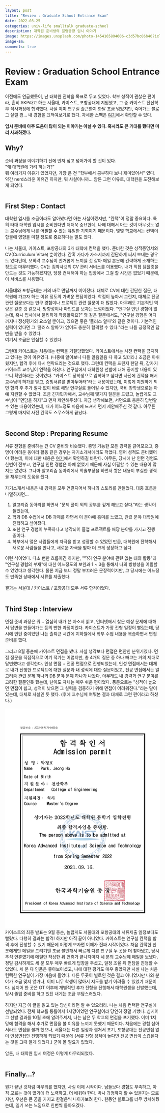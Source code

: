 ```yaml
---
layout: post
title: "Review : Graduate School Entrance Exam"
date: 2022-03-25
categories: univ-life smalltalk graduate-school
description: 대학원 준비생의 얼렁뚱땅 입시 이야기
image: https://images.unsplash.com/photo-1454165804606-c3d57bc86b40?ixlib=rb-1.2.1&ixid=MnwxMjA3fDB8MHxwaG90by1wYWdlfHx8fGVufDB8fHx8&auto=format&fit=crop&w=1170&q=80
image-sm:
comments: true
---
```


# Review : Graduation School Entrance Exam

이전에도 언급했듯이, 난 대학원 진학을 목표로 두고 있었다. 학부 성적이 괜찮은 편이라, 흔히 SKP라고 하는 서울대, 카이스트, 포항공대에 지원했고, 그 중 카이스트 전산학부 석사과정에 합격했다. 사실 이미 연구실 출근한지 한달 조금 넘었지만, 죽어가는 블로그 살릴 겸... 내 경험을 끄적여보기로 했다. 자세한 스펙은 [여기](https://github.com/pch6828/pch6828/blob/master/cv.pdf)에서 확인할 수 있다. <br>
<br>
**입시 준비에 아주 도움이 많이 되는 이야기는 아닐 수 있다. 혹시라도 큰 기대를 했다면 미리 사과하겠다.**

## Why?

준비 과정을 이야기하기 전에 먼저 짚고 넘어가야 할 것이 있다.<br>
"왜 대학원에 가려 하는가?"<br>
뭐 여러가지 이유가 있었지만, 가장 큰 건 "학부에서 공부하다 보니 재미있어서" 였다. 약간 nerd스러운 이유긴 하지만, 뭐 사실이니까... 암튼 그런 이유로, 대학원을 도전해보게 되었다.<br><br>

## First Step : Contact

대학원 입시를 조금이라도 알아봤다면 아는 사실이겠지만, "컨택"이 정말 중요하다. 특히 타대 대학원 입시를 준비한다면 더더욱 중요한데, 나에 대해서 아는 것이 아무것도 없는 교수님에게 나를 어필할 수 있는 유일한 기회이기 때문이다. 몇몇 학교에서는 컨택이 합불에 영향을 미칠 정도로 중요하다는 말도 있다.<br><br>
나는 서울대, 카이스트, 포항공대의 3개 대학에 컨택을 했다. 준비한 것은 성적증명서와 CV(Curriculum Vitae) 뿐이었다. 간혹 가다가 자소서까지 간단하게 써서 보내는 경우도 있다던데, 오히려 교수님이 번거롭게 느끼실 것 같아 메일 본문에 간략하게 소개하는 정도로 마무리했다. CV는 김박사넷의 CV 관리 서비스를 이용했다. 내가 직접 템플릿을 만드는 것도 가능하겠지만, 당장 컨택해야 하는 입장에서 그걸 할 시간은 없었기 때문에, 이 서비스를 사용했다.<br><br>
서울대와 포항공대는 거의 바로 면담까지 이어졌다. 대체로 CV에 대한 간단한 질문, 대학원에 가고자 하는 이유 정도의 가벼운 면담이었다. 학점이 높아서 그런지, 대체로 전공 관련 질문보다는 연구 경험이나 프로젝트 관련 질문이 더 많았다. 아무래도 기본적인 역량은 갖춘 것 같으니, 방향성이나 마인드를 보자는 느낌이었다. "연구실 인턴 경험이 없는데, 혹시 입시에서 불리하게 작용할까요?" 와 같은 질문에서도, "연구실 경험은 어디까지나 정성평가의 요소일 뿐이고, 있으면 좋은 '플러스 알파'와 같은 것이다. 기본적인 실력이 있다면 그 '플러스 알파'가 없어도 충분히 합격할 수 있다."라는 나름 긍정적인 답변을 받을 수 있었다.<br>
여기서 조금은 안심할 수 있었다.<br><br>
그런데 카이스트는 처음에는 컨택을 거절당했었다. 카이스트에서는 사전 컨택을 금지하고 있다는 것이 이유였다. (나중에 알아보니 다들 알음알음 다 하고 있더라.) 조금은 아쉬웠지만, 합격 후에 다시 연락드리는 것으로 했다. 그런데 컨택을 드린지 한달 뒤, 갑자기 카이스트 교수님이 연락을 하셨다. 연구실에서 대학원생 선발에 대해 공지할 내용이 있으니 확인하라는 것이었다. "카이스트 장학생으로 입학하고 싶다면 사전에 컨택을 해서 교수님의 허가를 받고, 증빙서류를 받아두어라"라는 내용이었는데, 이렇게 지원하게 되면 합격 후 추가 절차 없이 바로 해당 연구실로 들어갈 수 있지만, 국비 장학생으로는 아예 지원할 수 없었다. 조금 긴가민가해서, 교수님께 몇가지 질문을 드렸고, 놀랍게도 교수님이 "면담을 하자"고 먼저 제안해주셨다. 지금 생각해보면, 서면으로 충분히 답변할 수 있는 내용이었는데, 내가 어느정도 마음에 드셔서 먼저 제안해주신 것 같다. 아무튼 그렇게 마지막 사전 컨택도 스무스하게 끝났다.<br><br>

## Second Step : Preparing Resume

서류 전형을 준비하는 건 CV 준비와 비슷했다. 증명 가능한 모든 경력을 긁어모으고, 증명이 어려운 동아리 활동 같은 경우는 자기소개서에라도 적었다. 영어 성적도 준비했어야 했는데, 이에 대한 내용은 [여기](https://pch6828.github.io/2021/08/10/TOEIC-TEPS-Review/)에서 확인하길 바란다. 아무튼, 당시에 난 인턴 경험도 한번이 전부고, 연구실 인턴 경험은 아예 없었기 때문에 사실 어필할 수 있는 내용이 많지는 않았다. 그나마 알고리즘 동아리에서 학술부장을 하면서 쌓은 내용이 부실한 경력을 채우는데 도움을 줬다.<br><br>
자기소개서 내용은 내 경력을 모두 연결지어서 하나의 스토리를 만들었다. 대충 흐름을 나열하자면...

1. 알고리즘 동아리를 하면서 "문제 풀이 외의 공부를 깊게 해보고 싶다."라는 생각이 들었는데,
2. 학과 DB 수업에서 DB 과제를 하면서 이 분야에 흥미를 느꼈고, 관련 분야 대학원에 진학하고 싶어졌다.
3. 또한 연구 경험이 부족하다고 생각되어 졸업 프로젝트를 해당 분야를 가지고 진행 중이다.
4. 학부에서 많은 사람들에게 자극을 받고 성장할 수 있었던 만큼, 대학원에 진학해서 새로운 사람들을 만나고, 새로운 자극을 받아 더 크게 성장하고 싶다.

이런 식이었다. 다소 뻔한 흐름이긴 하지만, "딱히 연구 분야에 관련 없는 대외 활동"과 "연구실 경험의 부재"에 대한 어느정도의 보완과 1 ~ 3을 통해서 나의 방향성을 어필할 수 있었다고 생각한다. 물론 지금 보니 정말 부끄러운 문장력이지만, 그 당시에는 어느정도 만족한 상태에서 서류를 제출했다.<br><br>
결과는 서울대 / 카이스트 / 포항공대 모두 서류 합격이었다.<br><br>

## Third Step : Interview

면접 준비 과정은 뭐... 열심히 내가 쓴 자소서 읽고, 인터넷에서 찾은 예상 문제에 대해서 답변을 만들어가는 등의 뻔한 과정이었다. 카이스트가 가장 전형 일정이 빨랐는데, 당시에 인턴 중이었던 나는 출퇴근 시간에 지하철에서 학부 수업 내용을 복습하면서 면접 준비를 했다.<br><br>
그리고 8월 중순에 카이스트 면접을 봤다. 사실 생각보다 면접은 편안한 분위기였다. 면접 질문을 직접적으로 여기 적기는 어렵지만, 총 4개의 질문 중 하나 빼고는 거의 제대로 답변했다고 생각한다. 인성 면접 + 전공 면접으로 진행되었는데, 인성 면접에서는 대체로 내가 진행한 프로젝트에 대한 질문과 내 성적에 대한 질문이었고, 전공 면접에서는 알고리즘 관련 문제 하나와 DB 분야 문제 하나가 나왔다. 아무래도 내 경력과 연구 분야를 고려한 질문인듯 했는데, 난이도 자체는 매우 쉬운 편이었다. 풍문으로는 "성적이 높으면 면접이 쉽고, 성적이 낮으면 그 실력을 검증하기 위해 면접이 어려워진다."라는 말이 있는데, 대체로 사실인 듯 했다. (후에 교수님께 여쭤본 결과 대체로 그런 편이라고 하셨다.)<br><br>
![KAIST](/assets/image/post/KAIST_certificate.png)
카이스트의 최종 발표는 9월 중순, 놀랍게도 서울대와 포항공대의 서류제출 일정보다도 빨랐다. 다행히 결과는 합격! 하지만 아직 끝이 아니었다. 카이스트는 연구실 컨택을 합격 후에 진행할 수 있기 때문에 어떻게 보자면 이때가 진짜 시작이었다. 처음 컨택한 한 분에게만 메일을 드리기엔 조금 불안해서 빠르게 다른 연구실 두 곳을 더 찾아냈고, 당시 추석 연휴였기에 메일만 작성한 뒤 연휴가 끝나자마자 세 분의 교수님께 메일을 보냈다. 정말 감사하게도 세 분 모두 매우 빠르게 답장을 주셨고, 일정 조율 뒤 면담을 진행할 수 있었다. 세 분 다 인품은 좋아보이셨고, 나에 대한 평가도 매우 좋았지만 사실 나는 처음 컨택한 연구실이 가장 마음에 들었다. 다른 두곳이 별로인 것은 결코 아니었지만 나와 분야가 조금 맞지 않거나, 이미 너무 학생이 많아서 지도를 받기 어려울 수 있었기 때문이다. 심지어 한 곳은 OT 이후에 개별적인 추가 전형을 진행해서 대학원생을 선발했는데, 당시 졸업 준비를 하고 있던 내게는 조금 부담스러웠다.<br><br>
하지만 지금 이 글을 읽고 있는 당신이라면 알 수 있으리라. 나는 처음 컨택한 연구실에 선발되었다. 전체 학교를 통틀어서 1지망이었던 연구실이라 당연히 정말 기뻤다. 심지어 그 선발 결과를 10월 초에 알려주셔서, 나는 남은 두 학교의 면접을 포기했다. 이미 1지망에 합격을 해서 추가로 면접을 볼 이유를 느끼지 못했기 때문이다. 처음에는 경험 삼아서라도 면접을 볼까 했으나, 서울대는 다른 일정과 겹쳐서 포기, 포항공대는 전공면접 없이 인성면접만 진행하게 되었기 때문에 (서류 전형 성적이 높다면 전공 면접이 스킵된다는 것을 그때 알게 되었다.) 굳이 볼 필요가 없었다.<br><br>
암튼, 내 대학원 입시 여정은 이렇게 마무리되었다.<br><br>

## Finally...?

뭔가 끝난 것처럼 마무리를 했지만, 사실 이제 시작이다. 남들보다 경험도 부족하고, 아직 모르는 것이 많기에 더 노력하고, 더 배워야 한다. 박사 과정까지 할 수 있을지는 모르지만, 우선은 큰 꿈을 가지고 한걸음씩 나아가보려 한다. 한동안 블로그를 너무 방치해뒀는데, 일기 쓰는 느낌으로 한번씩 돌아오겠다.
